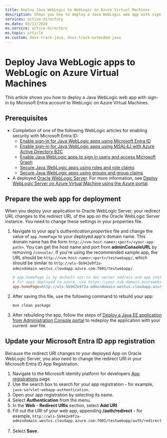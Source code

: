 ```yaml
---
title: Deploy Java WebLogic to WebLogic on Azure Virtual Machines
description: Shows you how to deploy a Java WebLogic web app with sign-in by Microsoft Entra account to WebLogic on Azure Virtual Machines.
services: active-directory
ms.date: 03/11/2024
ms.service: active-directory
ms.topic: article
ms.custom: devx-track-java, devx-track-extended-java
---
```


# Deploy Java WebLogic apps to WebLogic on Azure Virtual Machines

This article shows you how to deploy a Java WebLogic web app with sign-in by Microsoft Entra account to WebLogic on Azure Virtual Machines.

## Prerequisites

- Completion of one of the following WebLogic articles for enabling security with Microsoft Entra ID:
  - [Enable sign-in for Java WebLogic apps using Microsoft Entra ID](enable-java-weblogic-webapp-authentication-entra-id.md)
  - [Enable sign-in for Java WebLogic apps using MSAL4J with Azure Active Directory B2C](enable-java-weblogic-webapp-authentication-azure-ad-b2c.md)
  - [Enable Java WebLogic apps to sign in users and access Microsoft Graph](enable-java-weblogic-webapp-authorization-entra-id.md)
  - [Secure Java WebLogic apps using roles and role claims](enable-java-weblogic-webapp-authorization-role-entra-id.md)
  - [Secure Java WebLogic apps using groups and group claims](enable-java-weblogic-webapp-authorization-group-entra-id.md)
- A deployed [Oracle WebLogic Server](https://www.oracle.com/java/weblogic/). For more information, see [Deploy WebLogic Server on Azure Virtual Machine using the Azure portal](/azure/virtual-machines/workloads/oracle/weblogic-server-azure-virtual-machine).

## Prepare the web app for deployment

When you deploy your application to Oracle WebLogic Server, your redirect URL changes to the redirect URL of the app on the Oracle WebLogic Server instance. You need to change these settings in your properties file.

1. Navigate to your app's *authentication.properties* file and change the value of `app.homePage` to your deployed app's domain name. This domain name has the form `http://<vm-host-name>:<port>/<your-app-path>`. You can get the host name and port from **adminConsoleURL** by removing `/console/`. If you're using the recommended sample app, the URL should be `http://<vm-host-name>:<port>/testwebapp/`, which should be similar to `http://wls-5b942e9f2a-admindomain.westus.cloudapp.azure.com:7001/testwebapp/`.

   ```ini
   # app.homePage is by default set to dev server address and app context path on the server
   # for apps deployed to azure, use https://your-sub-domain.azurewebsites.net
   app.homePage=http://wls-5b942e9f2a-admindomain.westus.cloudapp.azure.com:7001/testwebapp/
   ```

1. After saving this file, use the following command to rebuild your app:

   ```bash
   mvn clean package
   ```

1. After rebuilding the app, follow the steps of [Deploy a Java EE application from Administration Console portal](/azure/virtual-machines/workloads/oracle/weblogic-server-azure-virtual-machine#deploy-a-java-ee-application-from-administration-console-portal) to redeploy the application with your current *.war* file.

## Update your Microsoft Entra ID app registration

Because the redirect URI changes to your deployed App on Oracle WebLogic Server, you also need to change the redirect URI in your Microsoft Entra ID App Registration.

1. Navigate to the Microsoft identity platform for developers [App registrations](https://go.microsoft.com/fwlink/?linkid=2083908) page.
1. Use the search box to search for your app registration - for example, `java-servlet-webapp-authentication`.
1. Open your app registration by selecting its name.
1. Select **Authentication** from the menu.
1. In the **Web** - **Redirect URIs** section, select **Add URI**.
1. Fill out the URI of your web app, appending **/auth/redirect** - for example, `http://wls-5b942e9f2a-admindomain.westus.cloudapp.azure.com:7001/testwebapp/auth/redirect`.
1. Select **Save**.
